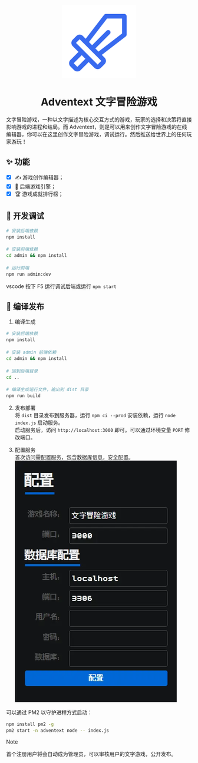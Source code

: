 <p align="center">
  <a href="https://adventext.fun">
    <img width="200" src="./admin/src/assets/icons/logo.svg">
  </a>
</p>

<h1 align="center">Adventext 文字冒险游戏</h1>

文字冒险游戏，一种以文字描述为核心交互方式的游戏，玩家的选择和决策将直接影响游戏的进程和结局。而 Adventext，则是可以用来创作文字冒险游戏的在线编辑器，你可以在这里创作文字冒险游戏，调试运行。然后推送给世界上的任何玩家游玩！

## ✨ 功能

- [x] ✍️ 游戏创作编辑器；
- [x] 🎲 后端游戏引擎；
- [x] 🏆 游戏成就排行榜；

## 🐞 开发调试

``` bash
# 安装后端依赖
npm install

# 安装前端依赖
cd admin && npm install

# 运行前端
npm run admin:dev

```

vscode 按下 F5 运行调试后端或运行 `npm start`


## 🔨 编译发布

1. 编译生成  
``` bash
# 安装后端依赖
npm install

# 安装 admin 前端依赖
cd admin && npm install

# 回到后端目录
cd ..

# 编译生成运行文件，输出到 dist 目录
npm run build

```

2. 发布部署  
  将 `dist` 目录发布到服务器，运行 `npm ci --prod` 安装依赖，运行 `node index.js` 启动服务。  
  启动服务后，访问 `http://localhost:3000` 即可。可以通过环境变量 `PORT` 修改端口。

3. 配置服务  
  首次访问需配置服务，包含数据库信息，安全配置。  
  ![](./data/config.webp)

可以通过 PM2 以守护进程方式启动：
  
``` bash
npm install pm2 -g
pm2 start -n adventext node -- index.js
```

> [!NOTE]
> 首个注册用户将会自动成为管理员，可以审核用户的文字游戏，公开发布。
